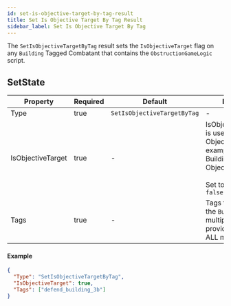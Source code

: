```yaml
---
id: set-is-objective-target-by-tag-result
title: Set Is Objective Target By Tag Result
sidebar_label: Set Is Objective Target By Tag
---
```


The `SetIsObjectiveTargetByTag` result sets the `IsObjectiveTarget` flag on any `Building` Tagged Combatant that contains the `ObstructionGameLogic` script.

## SetState

| Property          | Required | Default                     | Details                                                                                                                  |
| ----------------- | -------- | --------------------------- | ------------------------------------------------------------------------------------------------------------------------ |
| Type              | true     | `SetIsObjectiveTargetByTag` | -                                                                                                                        |
| IsObjectiveTarget | true     | -                           | IsObjectiveTarget is used by Objectives. For example, Destroy Buildings Objectives.<br /><br />Set to: `true` or `false` |
| Tags              | true     | -                           | Tags to identify the `Building`. If multiple are provided then ALL must match.                                           |

#### Example

```json
{
  "Type": "SetIsObjectiveTargetByTag",
  "IsObjectiveTarget": true,
  "Tags": ["defend_building_3b"]
}
```
